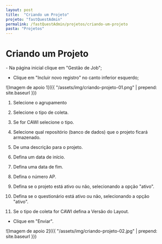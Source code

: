 ```yaml
---
layout: post
title:  "Criando um Projeto"
projeto: "fastQuestAdmin"
permalink: /fastQuestAdmin/projetos/criando-um-projeto
pasta: "Projetos"
---
```

# Criando um Projeto

<div class="row" markdown="1">
<div class="6u 12u$(small)" markdown="1">
- Na página inicial clique em "Gestão de Job";

- Clique em "Incluir novo registro" no canto inferior esquerdo;
</div>
<div class="6u 12u$(small)" markdown="1">
![Imagem de apoio 1]({{ "/assets/img/criando-projeto-01.png" | prepend: site.baseurl }})
</div>                               
</div>
<div class="row" markdown="1">
<div class="6u 12u$(small)" markdown="1">

1. Selecione o agrupamento

2. Selecione o tipo de coleta.

3. Se for CAWI selecione o tipo.

4. Selecione qual repositório (banco de dados) que o projeto ficará armazenado.

5. De uma descrição para o projeto.

6. Defina um data de início.

7. Defina uma data de fim.

8. Defina o número AP.

9. Defina se o projeto está ativo ou não, selecionando a opção "ativo".

10. Defina se o questionário está ativo ou não, selecionando a opção "ativo".

11. Se o tipo de coleta for CAWI defina a Versão do Layout.

- Clique em "Enviar".
</div>
<div class="6u 12u$(small)" markdown="1">
![Imagem de apoio 2]({{ "/assets/img/criando-projeto-02.jpg" | prepend: site.baseurl }})
</div>                               
</div>